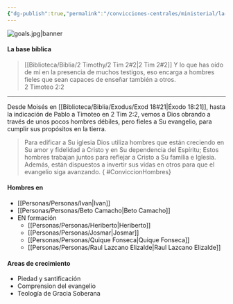 ```yaml
---
{"dg-publish":true,"permalink":"/convicciones-centrales/ministerial/la-iglesia-se-edifica-sobre-hombres-fieles-que-creen-y-viven-el-evangelio-y-se-reproducen/","tags":["convicciones","Ministerial"]}
---
```



![goals.jpg|banner](/img/user/Archivos/banners/goals.jpg)

#### La base bíblica

> [[Biblioteca/Biblia/2 Timothy/2 Tim 2#2\|2 Tim 2#2]] Y lo que has oído de mí en la presencia de muchos testigos, eso encarga a hombres fieles que sean capaces de enseñar también a otros. <br ><span class="author">2 Timoteo  2:2</span>

---
Desde Moisés en [[Biblioteca/Biblia/Exodus/Exod 18#21\|Éxodo 18:21]], hasta la indicación de Pablo a Timoteo en 2 Tim 2:2, vemos a Dios obrando a través de unos pocos hombres débiles, pero fieles a Su evangelio, para cumplir sus propósitos en la tierra.

> Para edificar a Su iglesia Dios utiliza hombres que están creciendo en Su amor y fidelidad a Cristo y en Su dependencia del Espíritu; Estos hombres trabajan juntos para reflejar a Cristo a Su familia e Iglesia. Además, están dispuestos a invertir sus vidas en otros para que el evangelio siga avanzando.
{ #ConviccionHombres}


#### Hombres en 

- [[Personas/Personas/Ivan\|Ivan]]
- [[Personas/Personas/Beto Camacho\|Beto Camacho]]
- EN formación
	- [[Personas/Personas/Heriberto\|Heriberto]]
	- [[Personas/Personas/Josmar\|Josmar]]
	- [[Personas/Personas/Quique Fonseca\|Quique Fonseca]]
	- [[Personas/Personas/Raul Lazcano Elizalde\|Raul Lazcano Elizalde]]

#### Areas de crecimiento

- Piedad y santificación
- Comprension del evangelio
- Teología de Gracia Soberana



